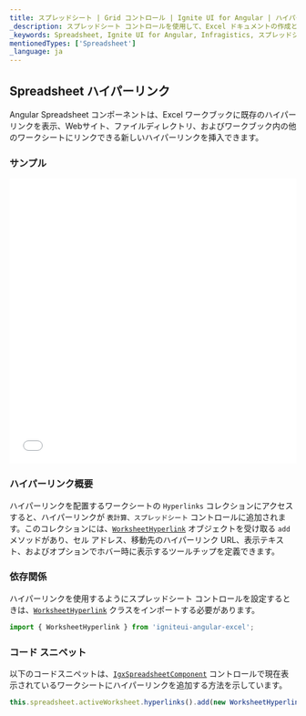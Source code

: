 ```yaml
---
title: スプレッドシート | Grid コントロール | Ignite UI for Angular | ハイパーリンク | Infragistics |
_description: スプレッドシート コントロールを使用して、Excel ドキュメントの作成と編集機能をアプリケーションに直接埋め込むことができます。
_keywords: Spreadsheet, Ignite UI for Angular, Infragistics, スプレッドシート, インフラジスティックス
mentionedTypes: ['Spreadsheet']
_language: ja
---
```


## Spreadsheet ハイパーリンク

Angular Spreadsheet コンポーネントは、Excel ワークブックに既存のハイパーリンクを表示、Webサイト、ファイルディレクトリ、およびワークブック内の他のワークシートにリンクできる新しいハイパーリンクを挿入できます。

### サンプル

<div class="sample-container loading" style="height: 500px">
    <iframe id="spreadsheet-overview-sample-iframe" src='{environment:dvDemosBaseUrl}/spreadsheet/spreadsheet-hyperlinks' width="100%" height="100%" seamless frameBorder="0" onload="onSampleIframeContentLoaded(this);"></iframe>
</div>

<div class="divider--half"></div>

### ハイパーリンク概要

ハイパーリンクを配置するワークシートの `Hyperlinks` コレクションにアクセスすると、ハイパーリンクが `表計算、スプレッドシート` コントロールに追加されます。このコレクションには、[`WorksheetHyperlink`]({environment:dvApiBaseUrl}/products/ignite-ui-angular/api/docs/typescript/latest/classes/worksheethyperlink.html) オブジェクトを受け取る `add` メソッドがあり、セル アドレス、移動先のハイパーリンク URL、表示テキスト、およびオプションでホバー時に表示するツールチップを定義できます。

### 依存関係

ハイパーリンクを使用するようにスプレッドシート コントロールを設定するときは、[`WorksheetHyperlink`]({environment:dvApiBaseUrl}/products/ignite-ui-angular/api/docs/typescript/latest/classes/worksheethyperlink.html) クラスをインポートする必要があります。

<!-- Angular -->

```ts
import { WorksheetHyperlink } from 'igniteui-angular-excel';
```

### コード スニペット

以下のコードスニペットは、[`IgxSpreadsheetComponent`]({environment:dvApiBaseUrl}/products/ignite-ui-angular/api/docs/typescript/latest/classes/igxspreadsheetcomponent.html) コントロールで現在表示されているワークシートにハイパーリンクを追加する方法を示しています。

```ts
this.spreadsheet.activeWorksheet.hyperlinks().add(new WorksheetHyperlink("A1", "http://www.infragistics.com", "Infragistics", "Infragistics Home Page"));
```
